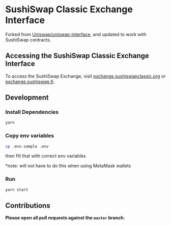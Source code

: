 # SushiSwap Classic Exchange Interface

Forked from [Uniswap/uniswap-interface](https://github.com/Uniswap/uniswap-interface), and updated to work with SushiSwap contracts.

## Accessing the SushiSwap Classic Exchange Interface

To access the SushiSwap Exchange, visit [exchange.sushiswapclassic.org](https://exchange.sushiswapclassic.org/#/) or [exchange.sushiswap.fi](https://exchange.sushiswap.fi/#/).

## Development

### Install Dependencies

```bash
yarn
```

### Copy env variables
```bash
cp .env.sample .env
```
then fill that with correct env variables

*note: will not have to do this when using MetaMask wallets

### Run

```bash
yarn start
```

## Contributions

**Please open all pull requests against the `master` branch.**
